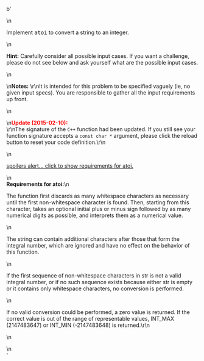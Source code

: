 b'<div class="question-description">\n<p><p>Implement <span style="font-family:monospace">atoi</span> to convert a string to an integer.</p>\n<p><b>Hint:</b> Carefully consider all possible input cases. If you want a challenge, please do not see below and ask yourself what are the possible input cases.</p>\n<p>\n<b>Notes:</b> \r\nIt is intended for this problem to be specified vaguely (ie, no given input specs). You are responsible to gather all the input requirements up front. </p>\n<p>\n<b><font color="red">Update (2015-02-10):</font></b><br/>\r\nThe signature of the <code>C++</code> function had been updated. If you still see your function signature accepts a <code>const char *</code> argument, please click the reload button <span class="glyphicon glyphicon-refresh"></span> to reset your code definition.\r\n</p>\n<p class="showspoilers"><a href="#" onclick="showSpoilers(this); return false;">spoilers alert... click to show requirements for atoi.</a></p>\n<div class="spoilers"><b>Requirements for atoi:</b>\n<p>The function first discards as many whitespace characters as necessary until the first non-whitespace character is found. Then, starting from this character, takes an optional initial plus or minus sign followed by as many numerical digits as possible, and interprets them as a numerical value.</p>\n<p>The string can contain additional characters after those that form the integral number, which are ignored and have no effect on the behavior of this function.</p>\n<p>If the first sequence of non-whitespace characters in str is not a valid integral number, or if no such sequence exists because either str is empty or it contains only whitespace characters, no conversion is performed.</p>\n<p>If no valid conversion could be performed, a zero value is returned. If the correct value is out of the range of representable values, INT_MAX (2147483647) or INT_MIN (-2147483648) is returned.\r\n</p>\n</div></p>\n</div>'